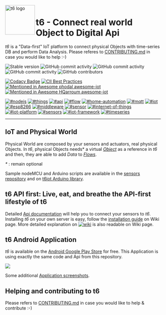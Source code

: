<img src="https://github.com/mathcoll/t6/blob/master/bin/faviconDescription/apple-touch-icon-120x120.png" alt="t6 logo" title="t6 logo" align="left" height="96" width="96"/>

# t6 - Connect real world Object to Digital Api
_t6_ is a "Data-first" IoT platform to connect physical Objects with time-series DB and perform Data Analysis.
Please referes to [CONTRIBUTING.md](https://github.com/mathcoll/t6/blob/master/CONTRIBUTING.md) in case you would like to help :-)

![Stable version](https://img.shields.io/badge/version-2.0.1-blue)
![GitHub commit activity](https://img.shields.io/badge/tests%20succeeded-156-brightgreen)
![GitHub commit activity](https://img.shields.io/badge/test%20average%20response%20time-700ms-brightgreen)
![GitHub commit activity](https://img.shields.io/github/commit-activity/w/mathcoll/t6)
![GitHub contributors](https://img.shields.io/github/contributors/mathcoll/t6)

[![Codacy Badge](https://app.codacy.com/project/badge/Grade/3d45972dd53246f58ba82a6f75483116)](https://www.codacy.com/gh/mathcoll/t6/dashboard?utm_source=github.com&amp;utm_medium=referral&amp;utm_content=mathcoll/t6&amp;utm_campaign=Badge_Grade)
[![CII Best Practices](https://bestpractices.coreinfrastructure.org/projects/5210/badge)](https://bestpractices.coreinfrastructure.org/projects/5210)
[![Mentioned in Awesome phodal awesome-iot](https://awesome.re/mentioned-badge.svg)](https://github.com/phodal/awesome-iot)
[![Mentioned in Awesome HQarroum awesome-iot](https://awesome.re/mentioned-badge.svg)](https://github.com/HQarroum/awesome-iot)

[![#nodejs](https://img.shields.io/badge/%23-nodejs-brightgreen)](https://github.com/topics/nodejs)
[![#things](https://img.shields.io/badge/%23-things-brightgreen)](https://github.com/topics/things)
[![#api](https://img.shields.io/badge/%23-api-brightgreen)](https://github.com/topics/api)
[![#flow](https://img.shields.io/badge/%23-flow-brightgreen)](https://github.com/topics/flow)
[![#home-automation](https://img.shields.io/badge/%23-home%20automation-brightgreen)](https://github.com/topics/home%20automation)
[![#mqtt](https://img.shields.io/badge/%23-mqtt-brightgreen)](https://github.com/topics/mqtt)
[![#iot](https://img.shields.io/badge/%23-iot-brightgreen)](https://github.com/topics/iot)
[![#esp8266](https://img.shields.io/badge/%23-esp8266-brightgreen)](https://github.com/topics/esp8266)
[![#middleware](https://img.shields.io/badge/%23-middleware-brightgreen)](https://github.com/topics/middleware)
[![#sensor](https://img.shields.io/badge/%23-sensor-brightgreen)](https://github.com/topics/sensor)
[![#internet-of-things](https://img.shields.io/badge/%23-internet%20of%20things-brightgreen)](https://github.com/topics/internet%20of%20things)
[![#iot-platform](https://img.shields.io/badge/%23-iot%20platform-brightgreen)](https://github.com/topics/iot%20platform)
[![#sensors](https://img.shields.io/badge/%23-sensors-brightgreen)](https://github.com/topics/sensors)
[![#iot-framework](https://img.shields.io/badge/%23-iot%20framework-brightgreen)](https://github.com/topics/iot%20framework)
[![#timeseries](https://img.shields.io/badge/%23-timeseries-brightgreen)](https://github.com/topics/timeseries)

--- 

## IoT and Physical World
Physical World are composed by your sensors and actuators, real physical Objects.
In _t6_, physical Objects needs* a virtual _[Object](https://github.com/mathcoll/t6/wiki/Object)_ as a reference in _t6_ and then, they are able to add _Data_ to _[Flows](https://github.com/mathcoll/t6/wiki/Flow)_.

_*_ : remain optional

Sample nodeMCU and Arduino scripts are available in the [sensors repository](https://github.com/mathcoll/t6/tree/master/sensors) and on [t6iot Arduino library](https://github.com/mathcoll/t6iot).

## t6 API first: Live, eat, and breathe the API-first lifestyle of t6
Detailed [Api documentation](https://doc.internetcollaboratif.info) will help you to connect your sensors to _t6_.
Installing _t6_ on your own server is easy, follow the [installation guide](https://github.com/mathcoll/t6/wiki/Installing-t6) on Wiki page.
More detailed explanation on [![wiki](https://img.shields.io/badge/t6-Wiki%20documentation-orange)](https://github.com/mathcoll/t6/wiki) is also readable on Wiki page.

## t6 Android Application
_t6_ is available on the [Android Google Play Store](https://play.google.com/store/apps/details?id=info.internetcollaboratif.api) for free.
This Application is using exactly the same code and Api from this repository.

<a href="https://play.google.com/store/apps/details?id=info.internetcollaboratif.api">
	<img src="https://cdn.internetcollaboratif.info/img/en_badge_web_generic.png" />
</a>

Some additional [Application screenshots](https://github.com/mathcoll/t6/wiki/Application-Screenshots).

## Helping and contributing to t6
Please refers to [CONTRIBUTING.md](https://github.com/mathcoll/t6/blob/master/CONTRIBUTING.md) in case you would like to help & contribute :-)